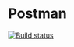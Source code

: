 # Postman
[![Build status](https://ci.appveyor.com/api/projects/status/o5y0e6aqo2bmniyq?svg=true)](https://ci.appveyor.com/project/Palich63/postman)
